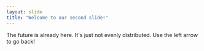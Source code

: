 ```yaml
---
layout: slide
title: "Welcome to our second slide!"
---
```

The future is already here. It's just not evenly distributed.
Use the left arrow to go back!
